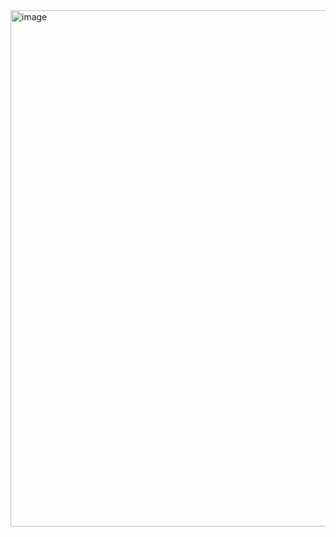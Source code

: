 <img width="826" alt="image" src="https://github.com/user-attachments/assets/e493e7f9-9bad-4ad6-8afb-490100d32cee" />
